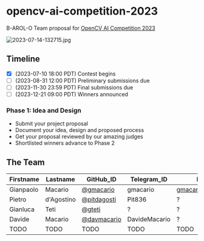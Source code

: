 # opencv-ai-competition-2023

B-AROL-O Team proposal for [OpenCV AI Competition 2023](https://www.hackster.io/contests/opencv-ai-competition-2023)

![2023-07-14-132715.jpg](assets/2023-07-14-132715.jpg)

## Timeline

* [x] (2023-07-10 18:00 PDT) Contest begins
* [ ] (2023-08-31 12:00 PDT) Preliminary submissions due
* [ ] (2023-11-30 23:59 PDT) Final submissions due
* [ ] (2023-12-21 09:00 PDT) Winners announced

### Phase 1: Idea and Design

* Submit your project proposal
* Document your idea, design and proposed process
* Get your proposal reviewed by our amazing judges
* Shortlisted winners advance to Phase 2

## The Team

Firstname | Lastname   | GitHub_ID                                    | Telegram_ID   | Blog
----------|------------|----------------------------------------------|---------------|------------
Gianpaolo | Macario    | [@gmacario](https://github.com/gmacario)     | gmacario      | [gmacario.github.io](https://gmacario.github.io/)
Pietro    | d'Agostino | [@pitdagosti](https://github.com/gteti)      | Pit836        | ?
Gianluca  | Teti       | [@gteti](https://github.com/gteti)           | ?             | ?
Davide    | Macario    | [@davmacario](https://github.com/davmacario) | DavideMacario | ?
TODO      | TODO       | TODO                                         | TODO          | TODO

<!-- EOF -->
